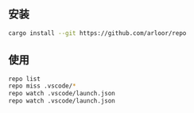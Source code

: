 ## 安装

```bash
cargo install --git https://github.com/arloor/repo
```

## 使用

```bash
repo list
repo miss .vscode/*
repo watch .vscode/launch.json
repo watch .vscode/launch.json
```